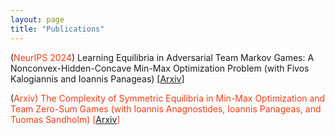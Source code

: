 ```yaml
---
layout: page
title: "Publications"
---
```


(<span style="color: #f03c15;">NeurIPS 2024</span>) Learning Equilibria in Adversarial Team Markov Games: A Nonconvex-Hidden-Concave Min-Max Optimization Problem 
(with Fivos Kalogiannis and Ioannis Panageas) [[Arxiv](https://arxiv.org/abs/2410.05673)]

(<span style="color: #f03c15;">Arxiv) The Complexity of Symmetric Equilibria in Min-Max Optimization and Team Zero-Sum Games
(with Ioannis Anagnostides, Ioannis Panageas, and Tuomas Sandholm) [[Arxiv](https://www.arxiv.org/pdf/2502.08519)]
